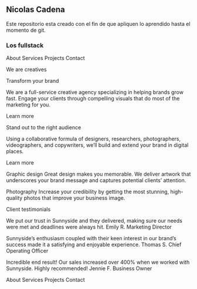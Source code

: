 ## Nicolas Cadena

Este repositorio esta creado con el fin de que apliquen lo aprendido hasta el momento de git.

### Los fullstack





  About
  Services
  Projects
  Contact

  We are creatives

  Transform your brand

  We are a full-service creative agency specializing in helping brands grow fast. 
  Engage your clients through compelling visuals that do most of the marketing for you.

  Learn more

  Stand out to the right audience

  Using a collaborative formula of designers, researchers, photographers, videographers, and copywriters, we’ll build and extend your brand in digital places. 

  Learn more

  Graphic design
  Great design makes you memorable. We deliver artwork that underscores your brand message and captures potential clients’ attention.

  Photography
  Increase your credibility by getting the most stunning, high-quality photos that improve your business image.

  Client testimonials

  We put our trust in Sunnyside and they delivered, making sure our needs were met and deadlines were always hit.
  Emily R.
  Marketing Director

  Sunnyside’s enthusiasm coupled with their keen interest in our brand’s success made it a satisfying and enjoyable experience.
  Thomas S.
  Chief Operating Officer

  Incredible end result! Our sales increased over 400% when we worked with Sunnyside. Highly recommended!
  Jennie F.
  Business Owner

  About
  Services
  Projects
  Contact
